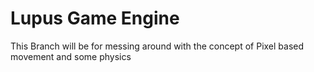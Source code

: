 Lupus Game Engine
=================

This Branch will be for messing around with the concept of Pixel based movement and some physics
